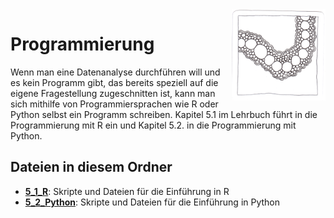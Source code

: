 <img src="chapter_05_zentangle.png" width="150" alt="Abbildung für Kapitel 5" align="right">

# Programmierung
Wenn man eine Datenanalyse durchführen will und es kein Programm gibt, das bereits speziell auf die eigene Fragestellung zugeschnitten ist, kann man sich mithilfe von Programmiersprachen wie R oder Python selbst ein Programm schreiben. Kapitel 5.1 im Lehrbuch führt in die Programmierung mit R ein und Kapitel 5.2. in die Programmierung mit Python.

## Dateien in diesem Ordner
- **[5_1_R](5_1_R)**: Skripte und Dateien für die Einführung in R
- **[5_2_Python](5_2_Python)**: Skripte und Dateien für die Einführung in Python
